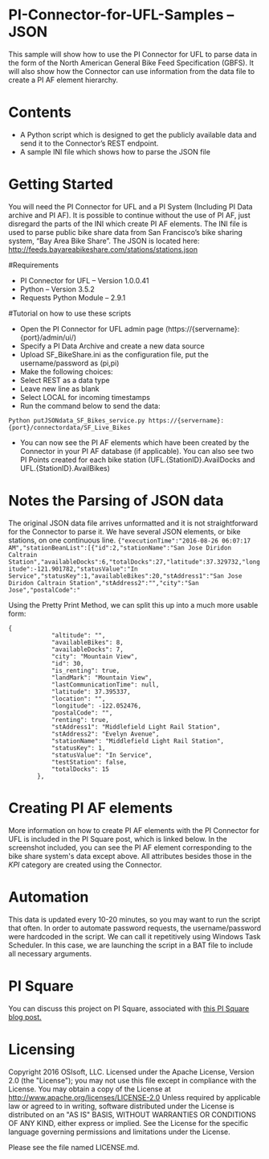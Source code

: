 # PI-Connector-for-UFL-Samples – JSON

This sample will show how to use the PI Connector for UFL to parse data in the form of the North American General Bike Feed Specification (GBFS). It will also show how the Connector can use information from the data file to create a PI AF element hierarchy. 

# Contents 
- A Python script which is designed to get the publicly available data and send it to the Connector’s REST endpoint. 
- A sample INI file which shows how to parse the JSON file
 
# Getting Started
You will need the PI Connector for UFL and a PI System (Including PI Data archive and PI AF). It is possible to continue without the use of PI AF, just disregard the parts of the INI which create PI AF elements. The INI file is used to parse public bike share data from San Francisco’s bike sharing system, “Bay Area Bike Share”. The JSON is located here: http://feeds.bayareabikeshare.com/stations/stations.json

#Requirements
- PI Connector for UFL – Version 1.0.0.41
- Python – Version 3.5.2
- Requests Python Module – 2.9.1

#Tutorial on how to use these scripts
- Open the PI Connector for UFL admin page (https://{servername}:{port}/admin/ui/)
-	Specify a PI Data Archive and create a new data source
-	Upload SF_BikeShare.ini as the configuration file, put the username/password as (pi,pi) 
-	Make the following choices:
-	Select REST as a data type
-	Leave new line as blank
- Select LOCAL for incoming timestamps 
-	Run the command below to send the data:

`Python putJSONdata_SF_Bikes_service.py https://{servername}:{port}/connectordata/SF_Live_Bikes`
- You can now see the PI AF elements which have been created by the Connector in your PI AF database (if applicable). You can also see two PI Points created for each bike station (UFL.{StationID}.AvailDocks and UFL.{StationID}.AvailBikes)
 
# Notes the Parsing of JSON data
The original JSON data file arrives unformatted and it is not straightforward for the Connector to parse it. We have several JSON elements, or bike stations, on one continuous line. 
`{"executionTime":"2016-08-26 06:07:17 AM","stationBeanList":[{"id":2,"stationName":"San Jose Diridon Caltrain Station","availableDocks":6,"totalDocks":27,"latitude":37.329732,"longitude":-121.901782,"statusValue":"In Service","statusKey":1,"availableBikes":20,"stAddress1":"San Jose Diridon Caltrain Station","stAddress2":"","city":"San Jose","postalCode":"`

Using the Pretty Print Method, we can split this up into a much more usable form:

```
{
            "altitude": "",
            "availableBikes": 8,
            "availableDocks": 7,
            "city": "Mountain View",
            "id": 30,
            "is_renting": true,
            "landMark": "Mountain View",
            "lastCommunicationTime": null,
            "latitude": 37.395337,
            "location": "",
            "longitude": -122.052476,
            "postalCode": "",
            "renting": true,
            "stAddress1": "Middlefield Light Rail Station",
            "stAddress2": "Evelyn Avenue",
            "stationName": "Middlefield Light Rail Station",
            "statusKey": 1,
            "statusValue": "In Service",
            "testStation": false,
            "totalDocks": 15
        },
```

# Creating PI AF elements
More information on how to create PI AF elements with the PI Connector for UFL is included in the PI Square post, which is linked below. In the screenshot included, you can see the PI AF element corresponding to the bike share system's data except above. All attributes besides those in the *KPI* category are created using the Connector. 

# Automation
This data is updated every 10-20 minutes, so you may want to run the script that often. In order to automate password requests, the username/password were hardcoded in the script. We can call it repetitively using Windows Task Scheduler. In this case, we are launching the script in a BAT file to include all necessary arguments. 

# PI Square
You can discuss this project on PI Square, associated with [this PI Square blog post.](https://pisquare.osisoft.com/community/all-things-pi/pi-interfaces/blog/2016/08/19/building-a-pi-af-hierarchy-using-the-pi-connector-for-ufl)

# Licensing 
Copyright 2016 OSIsoft, LLC.
Licensed under the Apache License, Version 2.0 (the "License"); you may not use this file except in compliance with the License. You may obtain a copy of the License at
   http://www.apache.org/licenses/LICENSE-2.0
Unless required by applicable law or agreed to in writing, software distributed under the License is distributed on an "AS IS" BASIS, WITHOUT WARRANTIES OR CONDITIONS OF ANY KIND, either express or implied. See the License for the specific language governing permissions and limitations under the License.

Please see the file named LICENSE.md.
